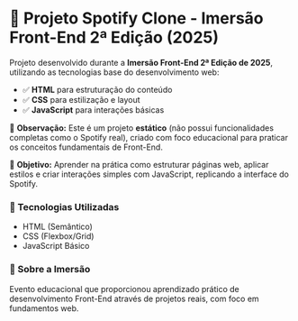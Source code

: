 <h1>🎵 Projeto Spotify Clone - Imersão Front-End 2ª Edição (2025)</h1>

<p>
  Projeto desenvolvido durante a <strong>Imersão Front-End 2ª Edição de 2025</strong>, 
  utilizando as tecnologias base do desenvolvimento web:
</p>

<ul>
  <li>✅ <strong>HTML</strong> para estruturação do conteúdo</li>
  <li>✅ <strong>CSS</strong> para estilização e layout</li>
  <li>✅ <strong>JavaScript</strong> para interações básicas</li>
</ul>

<p>
  🔹 <strong>Observação:</strong> Este é um projeto <strong>estático</strong> (não possui funcionalidades completas como o Spotify real), 
  criado com foco educacional para praticar os conceitos fundamentais de Front-End.
</p>

<p>
  🎯 <strong>Objetivo:</strong> Aprender na prática como estruturar páginas web, aplicar estilos 
  e criar interações simples com JavaScript, replicando a interface do Spotify.
</p>

<h3>🚀 Tecnologias Utilizadas</h3>
<ul>
  <li>HTML (Semântico)</li>
  <li>CSS (Flexbox/Grid)</li>
  <li>JavaScript Básico</li>
</ul>

<h3>📌 Sobre a Imersão</h3>
<p>
  Evento educacional que proporcionou aprendizado prático de desenvolvimento Front-End 
  através de projetos reais, com foco em fundamentos web.
</p>
